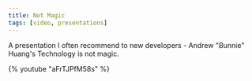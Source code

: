 ```yaml
---
title: Not Magic
tags: [video, presentations]
---
```


A presentation I often recommend to new developers - Andrew "Bunnie" Huang's Technology is not magic.

{% youtube "aFrTJPfM58s" %}
